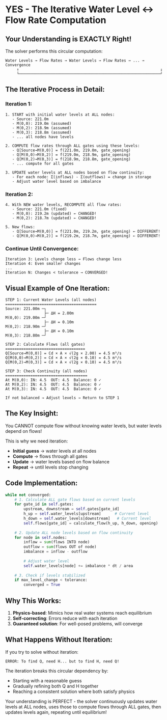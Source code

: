 # YES - The Iterative Water Level ↔ Flow Rate Computation

## Your Understanding is EXACTLY Right!

The solver performs this circular computation:

```
Water Levels → Flow Rates → Water Levels → Flow Rates → ... → Convergence
     ↑                                                              ↓
     └──────────────────────────────────────────────────────────────┘
```

## The Iterative Process in Detail:

### Iteration 1:
```
1. START with initial water levels at ALL nodes:
   - Source: 221.0m
   - M(0,0): 219.0m (assumed)
   - M(0,2): 218.9m (assumed)
   - M(0,3): 218.8m (assumed)
   - ... all nodes have levels

2. COMPUTE flow rates through ALL gates using these levels:
   - Q[Source→M(0,0)] = f(221.0m, 219.0m, gate_opening)
   - Q[M(0,0)→M(0,2)] = f(219.0m, 218.9m, gate_opening)
   - Q[M(0,2)→M(0,3)] = f(218.9m, 218.8m, gate_opening)
   - ... compute for all gates

3. UPDATE water levels at ALL nodes based on flow continuity:
   - For each node: Σ(inflows) - Σ(outflows) = change in storage
   - Adjust water level based on imbalance
```

### Iteration 2:
```
4. With NEW water levels, RECOMPUTE all flow rates:
   - Source: 221.0m (fixed)
   - M(0,0): 219.2m (updated) ← CHANGED!
   - M(0,2): 218.7m (updated) ← CHANGED!
   
5. New flows:
   - Q[Source→M(0,0)] = f(221.0m, 219.2m, gate_opening) ← DIFFERENT!
   - Q[M(0,0)→M(0,2)] = f(219.2m, 218.7m, gate_opening) ← DIFFERENT!
```

### Continue Until Convergence:
```
Iteration 3: Levels change less → Flows change less
Iteration 4: Even smaller changes
...
Iteration N: Changes < tolerance → CONVERGED!
```

## Visual Example of One Iteration:

```
STEP 1: Current Water Levels (all nodes)
========================================
Source: 221.00m ─┐
                 ├─ ΔH = 2.00m
M(0,0): 219.00m ─┘
                 ├─ ΔH = 0.10m  
M(0,2): 218.90m ─┘
                 ├─ ΔH = 0.10m
M(0,3): 218.80m ─┘

STEP 2: Calculate Flows (all gates)
===================================
Q[Source→M(0,0)] = Cd × A × √(2g × 2.00) = 4.5 m³/s
Q[M(0,0)→M(0,2)] = Cd × A × √(2g × 0.10) = 4.5 m³/s  
Q[M(0,2)→M(0,3)] = Cd × A × √(2g × 0.10) = 4.5 m³/s

STEP 3: Check Continuity (all nodes)
====================================
At M(0,0): IN: 4.5  OUT: 4.5  Balance: 0 ✓
At M(0,2): IN: 4.5  OUT: 4.5  Balance: 0 ✓
At M(0,3): IN: 4.5  OUT: 4.5  Balance: 0 ✓

If not balanced → Adjust levels → Return to STEP 1
```

## The Key Insight:

You CANNOT compute flow without knowing water levels, but water levels depend on flows!

This is why we need iteration:
- **Initial guess** → water levels at all nodes
- **Compute** → flows through all gates  
- **Update** → water levels based on flow balance
- **Repeat** → until levels stop changing

## Code Implementation:

```python
while not converged:
    # 1. Calculate ALL gate flows based on current levels
    for gate_id in self.gates:
        upstream, downstream = self.gates[gate_id]
        h_up = self.water_levels[upstream]      # Current level
        h_down = self.water_levels[downstream]   # Current level
        self.flows[gate_id] = calculate_flow(h_up, h_down, opening)
    
    # 2. Update ALL node levels based on flow continuity
    for node in self.nodes:
        inflow = sum(flows INTO node)
        outflow = sum(flows OUT of node)
        imbalance = inflow - outflow
        
        # Adjust water level
        self.water_levels[node] += imbalance * dt / area
    
    # 3. Check if levels stabilized
    if max_level_change < tolerance:
        converged = True
```

## Why This Works:

1. **Physics-based**: Mimics how real water systems reach equilibrium
2. **Self-correcting**: Errors reduce with each iteration
3. **Guaranteed solution**: For well-posed problems, will converge

## What Happens Without Iteration:

If you try to solve without iteration:
```
ERROR: To find Q, need H... but to find H, need Q!
```

The iteration breaks this circular dependency by:
- Starting with a reasonable guess
- Gradually refining both Q and H together
- Reaching a consistent solution where both satisfy physics

Your understanding is PERFECT - the solver continuously updates water levels at ALL nodes, uses those to compute flows through ALL gates, then updates levels again, repeating until equilibrium!